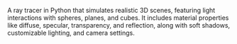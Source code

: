 
A ray tracer in Python that simulates realistic 3D scenes, featuring light interactions with spheres, planes, and cubes. It includes material properties like diffuse, specular, transparency, and reflection, along with soft shadows, customizable lighting, and camera settings.
